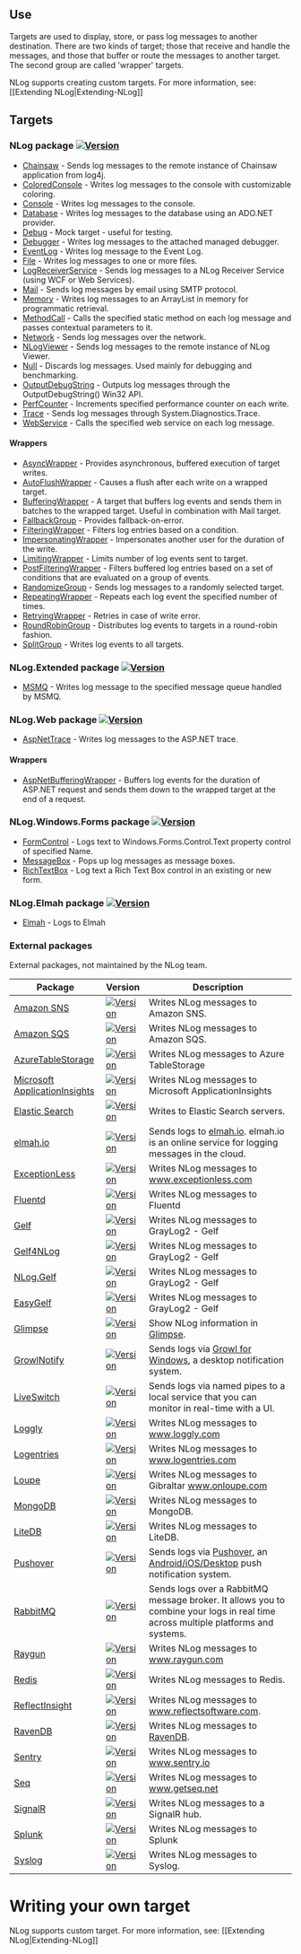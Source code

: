 ## Use
Targets are used to display, store, or pass log messages to another destination. There are two kinds of target; those that receive and handle the messages, and those that buffer or route the messages to another target. The second group are called 'wrapper' targets. 

NLog supports creating custom targets. For more information, see: [[Extending NLog|Extending-NLog]]

## Targets

### NLog package [![Version](https://img.shields.io/nuget/v/NLog.svg)](https://www.nuget.org/packages/NLog)
* [Chainsaw](Chainsaw-target) - Sends log messages to the remote instance of Chainsaw application from log4j.
* [ColoredConsole](ColoredConsole-target) - Writes log messages to the console with customizable coloring.
* [Console](Console-target) - Writes log messages to the console.
* [Database](Database-target) - Writes log messages to the database using an ADO.NET provider.
* [Debug](Debug-target) - Mock target - useful for testing.
* [Debugger](Debugger-target) - Writes log messages to the attached managed debugger.
* [EventLog](EventLog-target) - Writes log message to the Event Log.
* [File](File-target) - Writes log messages to one or more files.
* [LogReceiverService](LogReceiverService-target) - Sends log messages to a NLog Receiver Service (using WCF or Web Services).
* [Mail](Mail-target) - Sends log messages by email using SMTP protocol.
* [Memory](Memory-target) - Writes log messages to an ArrayList in memory for programmatic retrieval.
* [MethodCall](MethodCall-target) - Calls the specified static method on each log message and passes contextual parameters to it.
* [Network](Network-target) - Sends log messages over the network.
* [NLogViewer](NLogViewer-target) - Sends log messages to the remote instance of NLog Viewer.
* [Null](Null-target) - Discards log messages. Used mainly for debugging and benchmarking.
* [OutputDebugString](OutputDebugString-target) - Outputs log messages through the OutputDebugString() Win32 API.
* [PerfCounter](PerfCounter-target) - Increments specified performance counter on each write.
* [Trace](Trace-target) - Sends log messages through System.Diagnostics.Trace.
* [WebService](WebService-target) - Calls the specified web service on each log message.

#### Wrappers
* [AsyncWrapper](AsyncWrapper-target) - Provides asynchronous, buffered execution of target writes.
* [AutoFlushWrapper](AutoFlushWrapper-target) - Causes a flush after each write on a wrapped target.
* [BufferingWrapper](BufferingWrapper-target) - A target that buffers log events and sends them in batches to the wrapped target. Useful in combination with Mail target.
* [FallbackGroup](FallbackGroup-target) - Provides fallback-on-error.
* [FilteringWrapper](FilteringWrapper-target) - Filters log entries based on a condition.
* [ImpersonatingWrapper](ImpersonatingWrapper-target) - Impersonates another user for the duration of the write.
* [LimitingWrapper](LimitingWrapper-target) - Limits number of log events sent to target.
* [PostFilteringWrapper](PostFilteringWrapper-target) - Filters buffered log entries based on a set of conditions that are evaluated on a group of events.
* [RandomizeGroup](RandomizeGroup-target) - Sends log messages to a randomly selected target.
* [RepeatingWrapper](RepeatingWrapper-target) - Repeats each log event the specified number of times.
* [RetryingWrapper](RetryingWrapper-target) - Retries in case of write error.
* [RoundRobinGroup](RoundRobinGroup-target) - Distributes log events to targets in a round-robin fashion.
* [SplitGroup](SplitGroup-target) - Writes log events to all targets.



### NLog.Extended package  [![Version](https://img.shields.io/nuget/v/NLog.Extended.svg)](https://www.nuget.org/packages/NLog.Extended)
* [MSMQ](MSMQ-target) - Writes log message to the specified message queue handled by MSMQ.

### NLog.Web package [![Version](https://img.shields.io/nuget/v/NLog.Web.svg)](https://www.nuget.org/packages/NLog.Web)

* [AspNetTrace](AspNetTrace-target) - Writes log messages to the ASP.NET trace.

#### Wrappers
* [AspNetBufferingWrapper](AspNetBufferingWrapper-target) - Buffers log events for the duration of ASP.NET request and sends them down to the wrapped target at the end of a request.


### NLog.Windows.Forms package [![Version](https://img.shields.io/nuget/v/NLog.Windows.Forms.svg)](https://www.nuget.org/packages/NLog.Windows.Forms)
* [FormControl](FormControl-target) - Logs text to Windows.Forms.Control.Text property control of specified Name.
* [MessageBox](MessageBox-target) - Pops up log messages as message boxes.
* [RichTextBox](https://github.com/NLog/NLog.Windows.Forms/wiki/RichTextBoxTarget) - Log text a Rich Text Box control in an existing or new form.

### NLog.Elmah package [![Version](https://img.shields.io/nuget/v/NLog.Elmah.svg)](https://www.nuget.org/packages/NLog.Elmah)
* [Elmah](Elmah-target) - Logs to Elmah

### External packages
External packages, not maintained by the NLog team.


<!-- PLEASE keep SORTED -->


Package|Version     |Description
-------|------------|------------------------------------------------
[Amazon SNS](https://github.com/Takaloy/NLog.Targets.SNS) | [![Version](https://img.shields.io/nuget/v/NLog.Targets.SNS.svg)](https://www.nuget.org/packages/NLog.Targets.SNS) | Writes NLog messages to Amazon SNS.
[Amazon SQS](https://github.com/aireq/NLog.Targets.SQS) | [![Version](https://img.shields.io/nuget/v/NLog.Targets.SQS.svg)](https://www.nuget.org/packages/NLog.Targets.SQS) | Writes NLog messages to Amazon SQS.
[AzureTableStorage](https://github.com/abkonsta/NLog.Extensions.AzureTableStorage) | [![Version](https://img.shields.io/nuget/v/NLog.Extensions.AzureTableStorage.svg)](https://www.nuget.org/packages/NLog.Extensions.AzureTableStorage/) | Writes NLog messages to Azure TableStorage
[Microsoft ApplicationInsights](https://github.com/Microsoft/ApplicationInsights-dotnet-logging) | [![Version](https://img.shields.io/nuget/v/Microsoft.ApplicationInsights.NLogTarget.svg)](https://www.nuget.org/packages/Microsoft.ApplicationInsights.NLogTarget/) | Writes NLog messages to Microsoft ApplicationInsights
[Elastic Search](https://github.com/ReactiveMarkets/NLog.Targets.ElasticSearch) | [![Version](https://img.shields.io/nuget/v/NLog.Targets.ElasticSearch.svg)](https://www.nuget.org/packages/NLog.Targets.ElasticSearch) | Writes to Elastic Search servers.
[elmah.io](https://github.com/elmahio/elmah.io.nlog)             | [![Version](https://img.shields.io/nuget/v/elmah.io.nlog.svg)](https://www.nuget.org/packages/elmah.io.nlog) | Sends logs to [elmah.io](https://elmah.io). elmah.io is an online service for logging messages in the cloud.
[ExceptionLess](https://github.com/exceptionless/Exceptionless.Net)             | [![Version](https://img.shields.io/nuget/v/Exceptionless.NLog.svg)](https://www.nuget.org/packages/Exceptionless.NLog/) | Writes NLog messages to www.exceptionless.com
[Fluentd](https://github.com/fluent/NLog.Targets.Fluentd) | [![Version](https://img.shields.io/nuget/v/NLog.Targets.Fluentd.svg)](https://www.nuget.org/packages/NLog.Targets.Fluentd/) | Writes NLog messages to Fluentd
[Gelf](https://github.com/2020Legal/NLog.Targets.Gelf)    | [![Version](https://img.shields.io/nuget/v/NLog.Targets.Gelf.svg)](https://www.nuget.org/packages/NLog.Targets.Gelf/) | Writes NLog messages to GrayLog2 - Gelf
[Gelf4NLog](https://github.com/Certegy/Gelf4NLog)             | [![Version](https://img.shields.io/nuget/v/Gelf4NLog.Target.svg)](https://www.nuget.org/packages/Gelf4NLog.Target/) | Writes NLog messages to GrayLog2 - Gelf
[NLog.Gelf](https://github.com/mantasaudickas/NLog.Gelf)             | [![Version](https://img.shields.io/nuget/v/NLog.Gelf.svg)](https://www.nuget.org/packages/NLog.Gelf/) | Writes NLog messages to GrayLog2 - Gelf
[EasyGelf](https://github.com/Pliner/EasyGelf)             | [![Version](https://img.shields.io/nuget/v/EasyGelf.NLog.svg)](https://www.nuget.org/packages/EasyGelf.NLog/) | Writes NLog messages to GrayLog2 - Gelf
[Glimpse](https://github.com/NLog/Glimpse.NLog) | [![Version](https://img.shields.io/nuget/v/Glimpse.NLog.svg)](https://www.nuget.org/packages/Glimpse.NLog) | Show NLog information in [Glimpse](http://getglimpse.com/).
[GrowlNotify](https://github.com/RyanFarley/NLogGrowlNotify)     | [![Version](https://img.shields.io/nuget/v/NLog.Growl.svg)](https://www.nuget.org/packages/NLog.Growl) | Sends logs via [Growl for Windows](http://www.growlforwindows.com/gfw/), a desktop notification system.
[LiveSwitch](https://www.liveswitch.com) | [![Version](https://img.shields.io/nuget/v/LiveSwitch.nlog.svg)](https://www.nuget.org/packages/LiveSwitch.NLog) | Sends logs via named pipes to a local service that you can monitor in real-time with a UI.
[Loggly](https://github.com/neutmute/nlog-targets-loggly)                   | [![Version](https://img.shields.io/nuget/v/NLog.Targets.Loggly.svg)](https://www.nuget.org/packages/NLog.Targets.Loggly/) | Writes NLog messages to www.loggly.com
[Logentries](https://github.com/logentries/le_dotnet)                   | [![Version](https://img.shields.io/nuget/v/Logentries.nlog.svg)](https://www.nuget.org/packages/Logentries.nlog) | Writes NLog messages to www.logentries.com
[Loupe](https://github.com/GibraltarSoftware/Gibraltar.Agent.NLog2)                   | [![Version](https://img.shields.io/nuget/v/Gibraltar.Agent.NLog4.svg)](https://www.nuget.org/packages/Gibraltar.Agent.NLog4) | Writes NLog messages to Gibraltar www.onloupe.com
[MongoDB](https://github.com/loresoft/NLog.Mongo)                      | [![Version](https://img.shields.io/nuget/v/NLog.Mongo.svg)](https://www.nuget.org/packages/NLog.Mongo) | Writes NLog messages to MongoDB. 
[LiteDB](https://github.com/cccsdh/NLog.LiteDB)                      | [![Version](https://img.shields.io/nuget/v/NLog.LiteDB.svg)](https://www.nuget.org/packages/NLog.LiteDB) | Writes NLog messages to LiteDB. 
[Pushover](https://github.com/RobThree/NLog.Targets.Pushover)    | [![Version](http://img.shields.io/nuget/v/NLog.Targets.Pushover.svg)](https://www.nuget.org/packages/NLog.Targets.Pushover) | Sends logs via [Pushover](https://pushover.net/), an [Android/iOS/Desktop](https://pushover.net/clients) push notification system.
[RabbitMQ](https://github.com/adolya/NLog.RabbitMQ)                 | [![Version](https://img.shields.io/nuget/v/NLog.RabbitMQ.Target.svg)](https://www.nuget.org/packages/Nlog.RabbitMQ.Target/) | Sends logs over a RabbitMQ message broker. It allows you to combine your logs in real time across multiple platforms and systems.
[Raygun](https://github.com/MindscapeHQ/NLog.Raygun)                 | [![Version](https://img.shields.io/nuget/v/NLog.Raygun.svg)](https://www.nuget.org/packages/NLog.Raygun/) | Writes NLog messages to www.raygun.com 
[Redis](https://github.com/richclement/NLog.Redis)                 | [![Version](https://img.shields.io/nuget/v/NLog.Redis.svg)](https://www.nuget.org/packages/NLog.Redis/) | Writes NLog messages to Redis. 
[ReflectInsight](https://github.com/reflectsoftware/reflectinsight-extensions-nlog)                 | [![Version](https://img.shields.io/nuget/v/ReflectSoftware.Insight.Extensions.NLog.svg)](https://www.nuget.org/packages/ReflectSoftware.Insight.Extensions.NLog/) | Writes NLog messages to www.reflectsoftware.com. 
[RavenDB](https://github.com/kentcooper/NLog.Raven)                 | [![Version](https://img.shields.io/nuget/v/NLog.Raven.svg)](https://www.nuget.org/packages/Nlog.Raven/) | Writes NLog messages to [RavenDB](https://ravendb.net/). 
[Sentry](https://github.com/CurtisInstruments/NLog.Targets.Sentry)                 | [![Version](https://img.shields.io/nuget/v/NLog.Targets.Sentry3.svg)](https://www.nuget.org/packages/NLog.Targets.Sentry3) | Writes NLog messages to www.sentry.io 
[Seq](https://github.com/datalust/nlog-targets-seq)                 | [![Version](https://img.shields.io/nuget/v/NLog.Targets.Seq.svg)](https://www.nuget.org/packages/NLog.Targets.Seq) | Writes NLog messages to www.getseq.net
[SignalR](https://github.com/toddmeinershagen/NLog.SignalR)      | [![Version](https://img.shields.io/nuget/v/NLog.SignalR.svg)](https://www.nuget.org/packages/NLog.SignalR/) | Writes NLog messages to a SignalR hub.
[Splunk](https://github.com/AlanBarber/NLog.Targets.Splunk)                   | [![Version](https://img.shields.io/nuget/v/NLog.Targets.Splunk.svg)](https://www.nuget.org/packages/NLog.Targets.Splunk) | Writes NLog messages to Splunk
[Syslog](https://github.com/graffen/NLog.Targets.Syslog)         | [![Version](https://img.shields.io/nuget/v/NLog.Targets.Syslog.svg)](https://www.nuget.org/packages/NLog.Targets.Syslog) | Writes NLog messages to Syslog.

<!-- PLEASE keep SORTED -->

# Writing your own target
NLog supports custom target. For more information, see: [[Extending NLog|Extending-NLog]]
